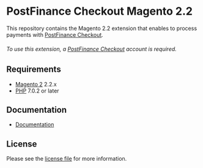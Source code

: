 # PostFinance Checkout Magento 2.2
This repository contains the Magento 2.2 extension that enables to process payments with [PostFinance Checkout](https://www.postfinance.ch/checkout/).

###### To use this extension, a [PostFinance Checkout](https://www.postfinance.ch/checkout/) account is required.

## Requirements

* [Magento 2](https://magento.com/) 2.2.x
* [PHP](http://php.net/) 7.0.2 or later

## Documentation

* [Documentation](https://plugin-documentation.postfinance-checkout.ch/pfpayments/magento-2.2/1.0.58/docs/en/documentation.html)

## License

Please see the [license file](https://github.com/pfpayments/magento-2.2/blob/1.0.58/LICENSE) for more information.